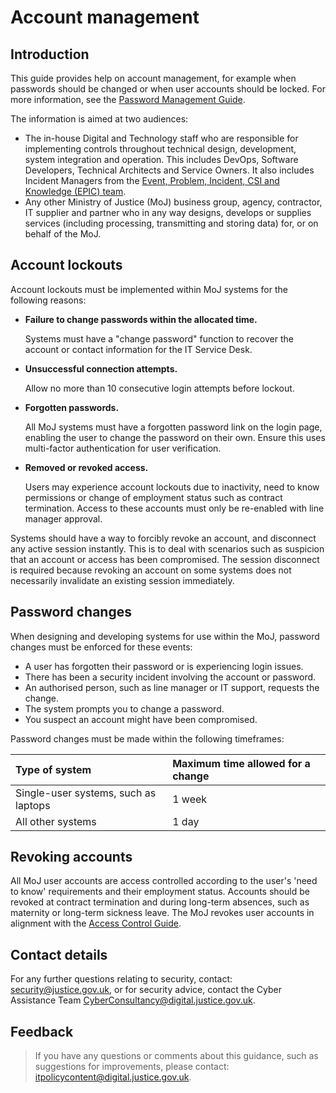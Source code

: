 # Account management

## Introduction

This guide provides help on account management, for example when passwords should be changed or when user accounts should be locked. For more information, see the [Password Management Guide](password-management-guide.md).

The information is aimed at two audiences:

-   The in-house Digital and Technology staff who are responsible for implementing controls throughout technical design, development, system integration and operation. This includes DevOps, Software Developers, Technical Architects and Service Owners. It also includes Incident Managers from the [Event, Problem, Incident, CSI and Knowledge \(EPIC\) team](https://peoplefinder.service.gov.uk/teams/epic).
-   Any other Ministry of Justice \(MoJ\) business group, agency, contractor, IT supplier and partner who in any way designs, develops or supplies services \(including processing, transmitting and storing data\) for, or on behalf of the MoJ.

## Account lockouts

Account lockouts must be implemented within MoJ systems for the following reasons:

-   **Failure to change passwords within the allocated time.**

    Systems must have a "change password" function to recover the account or contact information for the IT Service Desk.

-   **Unsuccessful connection attempts.**

    Allow no more than 10 consecutive login attempts before lockout.

-   **Forgotten passwords.**

    All MoJ systems must have a forgotten password link on the login page, enabling the user to change the password on their own. Ensure this uses multi-factor authentication for user verification.

-   **Removed or revoked access.**

    Users may experience account lockouts due to inactivity, need to know permissions or change of employment status such as contract termination. Access to these accounts must only be re-enabled with line manager approval.


Systems should have a way to forcibly revoke an account, and disconnect any active session instantly. This is to deal with scenarios such as suspicion that an account or access has been compromised. The session disconnect is required because revoking an account on some systems does not necessarily invalidate an existing session immediately.

## Password changes

When designing and developing systems for use within the MoJ, password changes must be enforced for these events:

-   A user has forgotten their password or is experiencing login issues.
-   There has been a security incident involving the account or password.
-   An authorised person, such as line manager or IT support, requests the change.
-   The system prompts you to change a password.
-   You suspect an account might have been compromised.

Password changes must be made within the following timeframes:

|Type of system|Maximum time allowed for a change|
|:-------------|:--------------------------------|
|Single-user systems, such as laptops|1 week|
|All other systems|1 day|

## Revoking accounts

All MoJ user accounts are access controlled according to the user's 'need to know' requirements and their employment status. Accounts should be revoked at contract termination and during long-term absences, such as maternity or long-term sickness leave. The MoJ revokes user accounts in alignment with the [Access Control Guide](access-control-guide.md).

## Contact details

For any further questions relating to security, contact: [security@justice.gov.uk](mailto:security@justice.gov.uk), or for security advice, contact the Cyber Assistance Team [CyberConsultancy@digital.justice.gov.uk](mailto:CyberConsultancy@digital.justice.gov.uk).

## Feedback

> If you have any questions or comments about this guidance, such as suggestions for improvements, please contact: [itpolicycontent@digital.justice.gov.uk](mailto:itpolicycontent@digital.justice.gov.uk).

